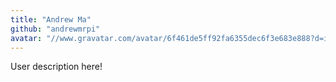 ```yaml
---
title: "Andrew Ma"
github: "andrewmrpi"
avatar: "//www.gravatar.com/avatar/6f461de5ff92fa6355dec6f3e683e888?d=identicon"
---
```


User description here!
